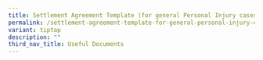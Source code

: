 ```yaml
---
title: Settlement Agreement Template (for general Personal Injury cases)
permalink: /settlement-agreement-template-for-general-personal-injury-cases/
variant: tiptap
description: ""
third_nav_title: Useful Documents
---
```

